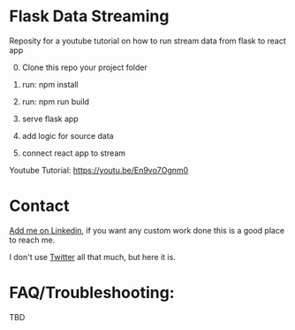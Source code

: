 # Flask Data Streaming

Reposity for a youtube tutorial on how to run stream data from flask to react app

0. Clone this repo your project folder

1. run: npm install

2. run: npm run build

3. serve flask app

4. add logic for source data

5. connect react app to stream

Youtube Tutorial: https://youtu.be/En9vo7Ognm0


# Contact

[Add me on Linkedin](https://www.linkedin.com/in/michael-fore-11a46a58/), if you want any custom work done this is a good place to reach me.

I don't use [Twitter](https://twitter.com/Wolfman_Brother) all that much, but here it is.

# FAQ/Troubleshooting:
TBD